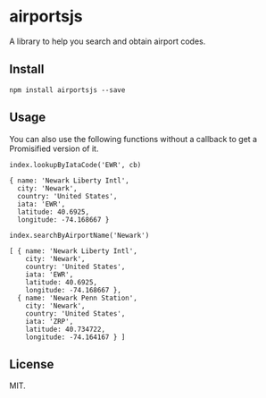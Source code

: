 # airportsjs

A library to help you search and obtain airport codes.

## Install

```
npm install airportsjs --save
```

## Usage

You can also use the following functions without a callback to get a Promisified version of it.

```
index.lookupByIataCode('EWR', cb)

{ name: 'Newark Liberty Intl',
  city: 'Newark',
  country: 'United States',
  iata: 'EWR',
  latitude: 40.6925,
  longitude: -74.168667 }
```

```
index.searchByAirportName('Newark')

[ { name: 'Newark Liberty Intl',
    city: 'Newark',
    country: 'United States',
    iata: 'EWR',
    latitude: 40.6925,
    longitude: -74.168667 },
  { name: 'Newark Penn Station',
    city: 'Newark',
    country: 'United States',
    iata: 'ZRP',
    latitude: 40.734722,
    longitude: -74.164167 } ]
```

## License
MIT.
